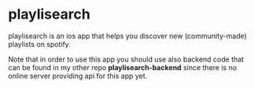 # playlisearch
 
playlisearch is an ios app that helps you discover new (community-made) playlists on spotify. 

Note that in order to use this app you should use also backend code that can be found in my other repo **playlisearch-backend** since there is no online server providing api for this app yet.
